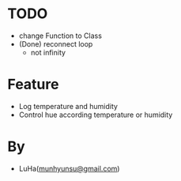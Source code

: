 # TODO
- change Function to Class
- (Done) reconnect loop
  - not infinity

# Feature
- Log temperature and humidity
- Control hue according temperature or humidity


# By
- LuHa(munhyunsu@gmail.com)
